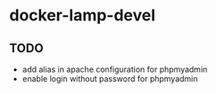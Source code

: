 # docker-lamp-devel

## TODO

* add alias in apache configuration for phpmyadmin
* enable login without password  for phpmyadmin
